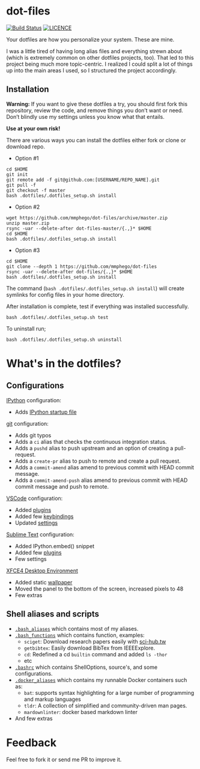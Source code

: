 # dot-files

[![Build Status](https://travis-ci.com/mmphego/dot-files.svg?branch=master)](https://travis-ci.com/mmphego/dot-files)
[![LICENCE](https://img.shields.io/github/license/mmphego/dot-files.svg?style=flat)](https://github.com/mmphego/new-computer/blob/master/LICENSE)

Your dotfiles are how you personalize your system. These are mine.

I was a little tired of having long alias files and everything strewn about (which is extremely common on other dotfiles projects, too). That led to this project being much more topic-centric. I realized I could split a lot of things up into the main areas I used, so I structured the project accordingly.

## Installation
**Warning:** If you want to give these dotfiles a try, you should first fork this repository, review the code, and remove things you don’t want or need. Don’t blindly use my settings unless you know what that entails.

**Use at your own risk!**

There are various ways you can install the dotfiles either fork or clone or download repo.

* Option #1
```shell
cd $HOME
git init
git remote add -f git@github.com:[USERNAME/REPO_NAME].git
git pull -f
git checkout -f master
bash .dotfiles/.dotfiles_setup.sh install
```

* Option #2
```shell
wget https://github.com/mmphego/dot-files/archive/master.zip
unzip master.zip
rsync -uar --delete-after dot-files-master/{.,}* $HOME
cd $HOME
bash .dotfiles/.dotfiles_setup.sh install
```

* Option #3
```shell
cd $HOME
git clone --depth 1 https://github.com/mmphego/dot-files
rsync -uar --delete-after dot-files/{.,}* $HOME
bash .dotfiles/.dotfiles_setup.sh install
```
The command (`bash .dotfiles/.dotfiles_setup.sh install`) will create symlinks for config files in your home directory.

After installation is complete, test if everything was installed successfully.
```shell
bash .dotfiles/.dotfiles_setup.sh test
```

To uninstall run;
```shell
bash .dotfiles/.dotfiles_setup.sh uninstall
```

# What's in the dotfiles?

## Configurations
[IPython](ipython.org) configuration:
* Adds [IPython startup file](.ipython/profile_default/startup)

[git](http://git-scm.com/) configuration:
* Adds git typos
* Adds a `ci` alias that checks the continuous integration status.
* Adds a `pushd` alias to push upstream and an option of creating a pull-request.
* Adds a `create-pr` alias to push to remote and create a pull request.
* Adds a `commit-amend` alias amend to previous commit with HEAD commit message.
* Adds a `commit-amend-push` alias amend to previous commit with HEAD commit message and push to remote.

[VSCode](https://code.visualstudio.com) configuration:
* Added [plugins](.config/Code/User/code-plugins-extensions)
* Added few [keybindings](.config/Code/User/keybindings.json)
* Updated [settings](.config/Code/User/settings.json)

[Sublime Text](https://www.sublimetext.com) configuration:
* Added IPython.embed() snippet
* Added few [plugins](.config/sublime-text-3/Packages)
* Few settings

[XFCE4 Desktop Environment](https://xfce.org)
* Added static [wallpaper](Pictures/glasses-and-computer-screen.jpg)
* Moved the panel to the bottom of the screen, increased pixels to 48
* Few extras

## Shell aliases and scripts

* [`.bash_aliases`](.dotfiles/.bash_aliases) which contains most of my aliases.
* [`.bash_functions`](.dotfiles/.bash_functions) which contains function, examples:
    - `sciget`: Download research papers easily with [sci-hub.tw](sci-hub.tw)
    - `getbibtex`: Easily download BibTex from IEEEExplore.
    - `cd`: Redefined a cd `builtin` command and added `ls -thor`
    - etc
* [`.bashrc`](.dotfiles/.bashrc) which contains ShellOptions, source's, and some configurations.
* [`.docker_aliases`](.dotfiles/.docker_aliases) which contains my runnable Docker containers such as:
    - `bat`: supports syntax highlighting for a large number of programming and markup languages
    - `tldr`: A collection of simplified and community-driven man pages.
    - `mardownlinter`: docker based markdown linter
* And few extras

# Feedback

Feel free to fork it or send me PR to improve it.
